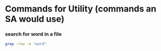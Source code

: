 # Commands for Utility (commands an SA would use)

### search for word in a file
```bash
grep -rnw -e "word"
```
